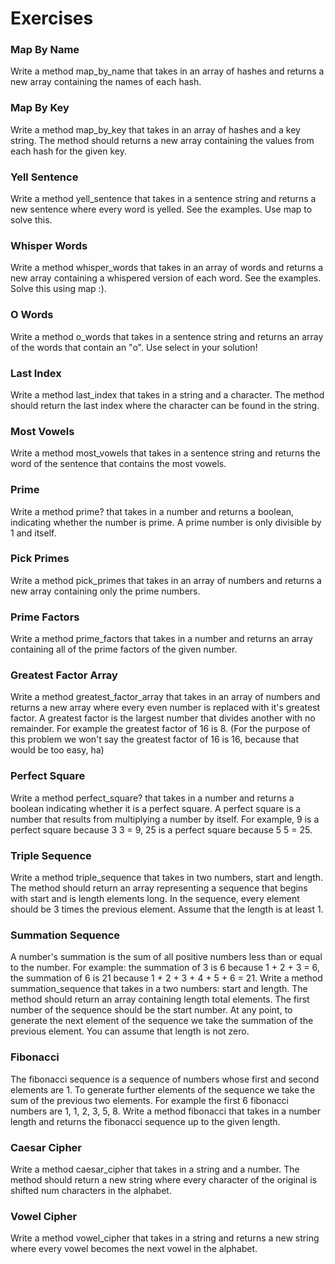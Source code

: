 # Exercises

### Map By Name

Write a method map_by_name  that takes in an array of hashes and returns a new array containing the names of each hash.

### Map By Key

Write a method map_by_key that takes in an array of hashes and a key string. The method should returns a new array containing the values from each hash for the given key.

### Yell Sentence

Write a method yell_sentence that takes in a sentence string and returns a new sentence where every word is yelled. See the examples. Use map to solve this.

### Whisper Words

Write a method whisper_words that takes in an array of words and returns a new array containing a whispered version of each word. See the examples. Solve this using map :).

### O Words

Write a method o_words that takes in a sentence string and returns an array of the words that contain an "o". Use select in your solution!

### Last Index

Write a method last_index that takes in a string and a character. The method should return the last index where the character can be found in the string.

### Most Vowels

Write a method most_vowels that takes in a sentence string and returns the word of the sentence that contains the most vowels.

### Prime

Write a method prime? that takes in a number and returns a boolean, indicating whether the number is prime. A prime number is only divisible by 1 and itself.

### Pick Primes

Write a method pick_primes that takes in an array of numbers and returns a new array containing only the prime numbers.

### Prime Factors

Write a method prime_factors that takes in a number and returns an array containing all of the prime factors of the given number.

### Greatest Factor Array

Write a method greatest_factor_array that takes in an array of numbers and returns a new array where every even number is replaced with it's greatest factor. A greatest factor is the largest number that divides another with no remainder. For example the greatest factor of 16 is 8. (For the purpose of this problem we won't say the greatest factor of 16 is 16, because that would be too easy, ha)

### Perfect Square

Write a method perfect_square? that takes in a number and returns a boolean indicating whether it is a perfect square. A perfect square is a number that results from multiplying a number by itself. For example, 9 is a perfect square because 3  3 = 9, 25 is a perfect square because 5  5 = 25.

### Triple Sequence

Write a method triple_sequence that takes in two numbers, start and length. The method should return an array representing a sequence that begins with start and is length elements long. In the sequence, every element should be 3 times the previous element. Assume that the length is at least 1.

### Summation Sequence

A number's summation is the sum of all positive numbers less than or equal to the number. For example: the summation of 3 is 6 because 1 + 2 + 3 = 6, the summation of 6 is 21 because 1 + 2 + 3 + 4 + 5 + 6 = 21. Write a method summation_sequence that takes in a two numbers: start and length. The method should return an array containing length total elements. The first number of the sequence should be the start number. At any point, to generate the next element of the sequence we take the summation of the previous element. You can assume that length is not zero.

### Fibonacci

The fibonacci sequence is a sequence of numbers whose first and second elements are 1. To generate further elements of the sequence we take the sum of the previous two elements. For example the first 6 fibonacci numbers are 1, 1, 2, 3, 5, 8. Write a method fibonacci that takes in a number length and returns the fibonacci sequence up to the given length.

### Caesar Cipher

Write a method caesar_cipher that takes in a string and a number. The method should return a new string where every character of the original is shifted num characters in the alphabet.

### Vowel Cipher

Write a method vowel_cipher that takes in a string and returns a new string where every vowel becomes the next vowel in the alphabet.
